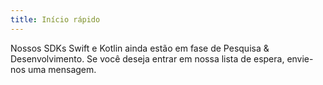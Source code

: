 ```yaml
---
title: Início rápido
---
```


Nossos SDKs Swift e Kotlin ainda estão em fase de Pesquisa & Desenvolvimento. Se você deseja entrar em nossa lista de espera, envie-nos uma mensagem.
